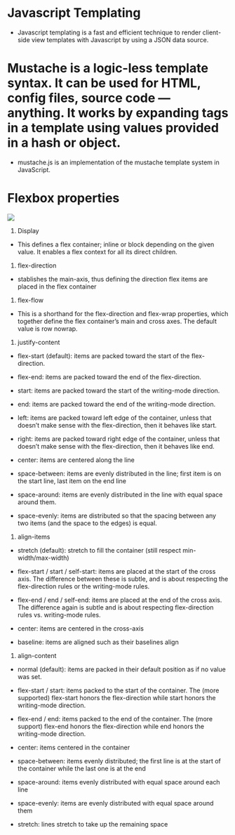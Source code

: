 # Javascript Templating

- Javascript templating is a fast and efficient technique to render client-side view templates with Javascript by using a JSON data source.

# Mustache is a logic-less template syntax. It can be used for HTML, config files, source code — anything. It works by expanding tags in a template using values provided in a hash or object.

- mustache.js is an implementation of the mustache template system in JavaScript.

# Flexbox properties

![](https://oracle-patches.com/images/2019/11/09/flexbox-css_large.jpg)

1. Display

- This defines a flex container; inline or block depending on the given value. It enables a flex context for all its direct children.

1. flex-direction

- stablishes the main-axis, thus defining the direction flex items are placed in the flex container

1. flex-flow

- This is a shorthand for the flex-direction and flex-wrap properties, which together define the flex container’s main and cross axes. The default value is row nowrap.

1. justify-content

- flex-start (default): items are packed toward the start of the flex-direction.

- flex-end: items are packed toward the end of the flex-direction.
- start: items are packed toward the start of the writing-mode direction.
- end: items are packed toward the end of the writing-mode direction.
- left: items are packed toward left edge of the container, unless that doesn’t make sense with the flex-direction, then it behaves like start.

- right: items are packed toward right edge of the container, unless that doesn’t make sense with the flex-direction, then it behaves like end.

- center: items are centered along the line

- space-between: items are evenly distributed in the line; first item is on the start line, last item on the end line

- space-around: items are evenly distributed in the line with equal space around them.

- space-evenly: items are distributed so that the spacing between any two items (and the space to the edges) is equal.

1. align-items

- stretch (default): stretch to fill the container (still respect min-width/max-width)

- flex-start / start / self-start: items are placed at the start of the cross axis. The difference between these is subtle, and is about respecting the flex-direction rules or the writing-mode rules.

- flex-end / end / self-end: items are placed at the end of the cross axis. The difference again is subtle and is about respecting flex-direction rules vs. writing-mode rules.

- center: items are centered in the cross-axis

- baseline: items are aligned such as their baselines align

1.  align-content

- normal (default): items are packed in their default position as if no value was set.

- flex-start / start: items packed to the start of the container. The (more supported) flex-start honors the flex-direction while start honors the writing-mode direction.

- flex-end / end: items packed to the end of the container. The (more support) flex-end honors the flex-direction while end honors the writing-mode direction.

- center: items centered in the container

- space-between: items evenly distributed; the first line is at the start of the container while the last one is at the end

- space-around: items evenly distributed with equal space around each line

- space-evenly: items are evenly distributed with equal space around them

- stretch: lines stretch to take up the remaining space
